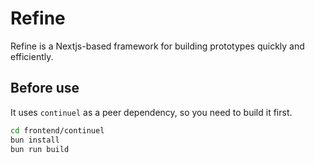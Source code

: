 # Refine

Refine is a Nextjs-based framework for building prototypes quickly and efficiently.

## Before use

It uses `continuel` as a peer dependency, so you need to build it first.

```bash
cd frontend/continuel
bun install
bun run build
```
